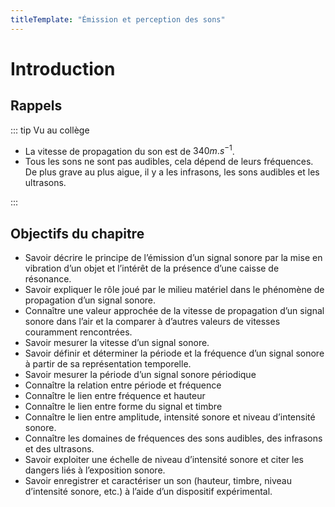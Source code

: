 ```yaml
---
titleTemplate: "Émission et perception des sons"
---
```

# Introduction

## Rappels

::: tip Vu au collège

- La vitesse de propagation du son est de $340 m.s^{-1}$.
- Tous les sons ne sont pas audibles, cela dépend de leurs fréquences. De plus grave au plus aigue, il y a les infrasons, les sons audibles et les ultrasons.

:::

## Objectifs du chapitre

- Savoir décrire le principe de l’émission d’un signal sonore par la mise en vibration d’un objet et l’intérêt de la présence d’une caisse de résonance.
- Savoir expliquer le rôle joué par le milieu matériel dans le phénomène de propagation d’un signal sonore.
- Connaître une valeur approchée de la vitesse de propagation d’un signal sonore dans l’air et la comparer à d’autres valeurs de vitesses couramment rencontrées.
- Savoir mesurer la vitesse d’un signal sonore.
- Savoir définir et déterminer la période et la fréquence d’un signal sonore à partir de sa représentation temporelle.
- Savoir mesurer la période d’un signal sonore périodique
- Connaître la relation entre période et fréquence
- Connaître le lien entre fréquence et hauteur
- Connaître le lien entre forme du signal et timbre
- Connaître le lien entre amplitude, intensité sonore et niveau d’intensité sonore.
- Connaître les domaines de fréquences des sons audibles, des infrasons et des ultrasons.
- Savoir exploiter une échelle de niveau d’intensité sonore et citer les dangers liés à l’exposition sonore.
- Savoir enregistrer et caractériser un son (hauteur, timbre, niveau d’intensité sonore, etc.) à l’aide d’un dispositif expérimental.

